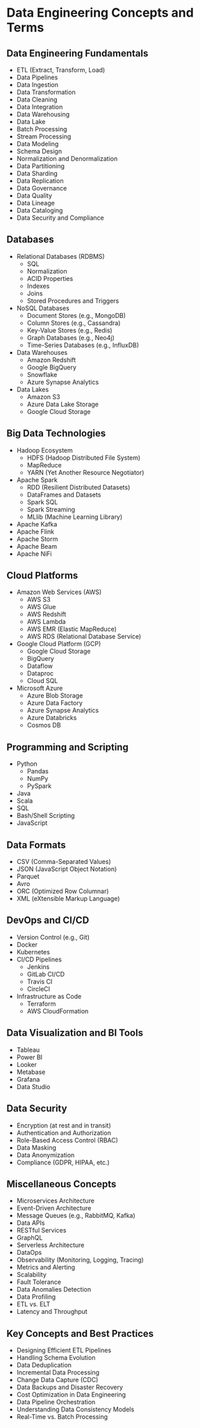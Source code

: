 # Data Engineering Concepts and Terms

## Data Engineering Fundamentals
- ETL (Extract, Transform, Load)
- Data Pipelines
- Data Ingestion
- Data Transformation
- Data Cleaning
- Data Integration
- Data Warehousing
- Data Lake
- Batch Processing
- Stream Processing
- Data Modeling
- Schema Design
- Normalization and Denormalization
- Data Partitioning
- Data Sharding
- Data Replication
- Data Governance
- Data Quality
- Data Lineage
- Data Cataloging
- Data Security and Compliance

## Databases
- Relational Databases (RDBMS)
  - SQL
  - Normalization
  - ACID Properties
  - Indexes
  - Joins
  - Stored Procedures and Triggers
- NoSQL Databases
  - Document Stores (e.g., MongoDB)
  - Column Stores (e.g., Cassandra)
  - Key-Value Stores (e.g., Redis)
  - Graph Databases (e.g., Neo4j)
  - Time-Series Databases (e.g., InfluxDB)
- Data Warehouses
  - Amazon Redshift
  - Google BigQuery
  - Snowflake
  - Azure Synapse Analytics
- Data Lakes
  - Amazon S3
  - Azure Data Lake Storage
  - Google Cloud Storage

## Big Data Technologies
- Hadoop Ecosystem
  - HDFS (Hadoop Distributed File System)
  - MapReduce
  - YARN (Yet Another Resource Negotiator)
- Apache Spark
  - RDD (Resilient Distributed Datasets)
  - DataFrames and Datasets
  - Spark SQL
  - Spark Streaming
  - MLlib (Machine Learning Library)
- Apache Kafka
- Apache Flink
- Apache Storm
- Apache Beam
- Apache NiFi

## Cloud Platforms
- Amazon Web Services (AWS)
  - AWS S3
  - AWS Glue
  - AWS Redshift
  - AWS Lambda
  - AWS EMR (Elastic MapReduce)
  - AWS RDS (Relational Database Service)
- Google Cloud Platform (GCP)
  - Google Cloud Storage
  - BigQuery
  - Dataflow
  - Dataproc
  - Cloud SQL
- Microsoft Azure
  - Azure Blob Storage
  - Azure Data Factory
  - Azure Synapse Analytics
  - Azure Databricks
  - Cosmos DB

## Programming and Scripting
- Python
  - Pandas
  - NumPy
  - PySpark
- Java
- Scala
- SQL
- Bash/Shell Scripting
- JavaScript

## Data Formats
- CSV (Comma-Separated Values)
- JSON (JavaScript Object Notation)
- Parquet
- Avro
- ORC (Optimized Row Columnar)
- XML (eXtensible Markup Language)

## DevOps and CI/CD
- Version Control (e.g., Git)
- Docker
- Kubernetes
- CI/CD Pipelines
  - Jenkins
  - GitLab CI/CD
  - Travis CI
  - CircleCI
- Infrastructure as Code
  - Terraform
  - AWS CloudFormation

## Data Visualization and BI Tools
- Tableau
- Power BI
- Looker
- Metabase
- Grafana
- Data Studio

## Data Security
- Encryption (at rest and in transit)
- Authentication and Authorization
- Role-Based Access Control (RBAC)
- Data Masking
- Data Anonymization
- Compliance (GDPR, HIPAA, etc.)

## Miscellaneous Concepts
- Microservices Architecture
- Event-Driven Architecture
- Message Queues (e.g., RabbitMQ, Kafka)
- Data APIs
- RESTful Services
- GraphQL
- Serverless Architecture
- DataOps
- Observability (Monitoring, Logging, Tracing)
- Metrics and Alerting
- Scalability
- Fault Tolerance
- Data Anomalies Detection
- Data Profiling
- ETL vs. ELT
- Latency and Throughput

## Key Concepts and Best Practices
- Designing Efficient ETL Pipelines
- Handling Schema Evolution
- Data Deduplication
- Incremental Data Processing
- Change Data Capture (CDC)
- Data Backups and Disaster Recovery
- Cost Optimization in Data Engineering
- Data Pipeline Orchestration
- Understanding Data Consistency Models
- Real-Time vs. Batch Processing
